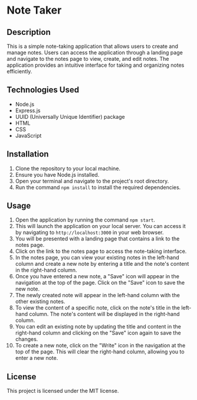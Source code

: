 # Note Taker

## Description
This is a simple note-taking application that allows users to create and manage notes. Users can access the application through a landing page and navigate to the notes page to view, create, and edit notes. The application provides an intuitive interface for taking and organizing notes efficiently.

## Technologies Used
- Node.js
- Express.js
- UUID (Universally Unique Identifier) package
- HTML
- CSS
- JavaScript

## Installation
1. Clone the repository to your local machine.
2. Ensure you have Node.js installed.
3. Open your terminal and navigate to the project's root directory.
4. Run the command `npm install` to install the required dependencies.

## Usage
1. Open the application by running the command `npm start`.
2. This will launch the application on your local server. You can access it by navigating to `http://localhost:3000` in your web browser.
3. You will be presented with a landing page that contains a link to the notes page.
4. Click on the link to the notes page to access the note-taking interface.
5. In the notes page, you can view your existing notes in the left-hand column and create a new note by entering a title and the note's content in the right-hand column.
6. Once you have entered a new note, a "Save" icon will appear in the navigation at the top of the page. Click on the "Save" icon to save the new note.
7. The newly created note will appear in the left-hand column with the other existing notes.
8. To view the content of a specific note, click on the note's title in the left-hand column. The note's content will be displayed in the right-hand column.
9. You can edit an existing note by updating the title and content in the right-hand column and clicking on the "Save" icon again to save the changes.
10. To create a new note, click on the "Write" icon in the navigation at the top of the page. This will clear the right-hand column, allowing you to enter a new note.

## License
This project is licensed under the MIT license.